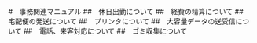 #　事務関連マニュアル
##　休日出勤について
##　経費の精算について
##　宅配便の発送について
##　プリンタについて
##　大容量データの送受信について
##　電話、来客対応について
##　ゴミ収集について
